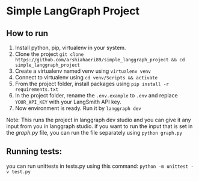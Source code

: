 # Simple LangGraph Project

## How to run
1. Install python, pip, virtualenv in your system.
2. Clone the project `git clone https://github.com/arshiahaeri89/simple_langgraph_project && cd simple_langgraph_project`
3. Create a virtualenv named venv using `virtualenv venv`
4. Connect to virtualenv using `cd venv/Scripts && activate`
5. From the project folder, install packages using `pip install -r requirements.txt`
6. In the project folder, rename the `.env.example` to `.env` and replace `YOUR_API_KEY` with your LangSmith API key.
7. Now environment is ready. Run it by `langgraph dev`


Note: This runs the project in langgraph dev studio and you can give it any input from you in langgraph studio. if you want to run the input that is set in the *graph.py* file, you can run the file separately using `python graph.py`

## Running tests:
you can run unittests in tests.py using this command:
`python -m unittest -v test.py`
